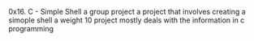 0x16. C - Simple Shell
a group project
a project that involves creating a simople shell
a weight 10 project
mostly deals with the information in c programming
